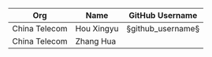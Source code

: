 | Org                    | Name                                      | GitHub Username        |
| -----------------------| ------------------------------------------| -----------------------|
| China Telecom | Hou Xingyu | §github_username§ |
| China Telecom | Zhang Hua |  |

